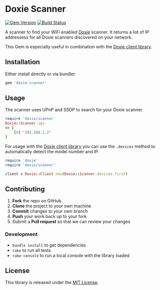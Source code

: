 # Doxie Scanner

[![Gem Version](https://badge.fury.io/rb/doxie-scanner.svg)](https://badge.fury.io/rb/doxie-scanner) [![Build Status](https://travis-ci.com/cbetta/doxie-scanner.svg?branch=master)](https://travis-ci.com/cbetta/doxie-scanner)

A scanner to find your WiFi enabled [Doxie](http://getdoxie.com) scanner. It returns a list of IP addressess for all Doxie scanners discovered on your network. 

This Gem is especially useful in combination with the [Doxie client library](https://github.com/cbetta/doxie).

## Installation

Either install directly or via bundler.

```rb
gem 'doxie-scanner'
```

## Usage

The scanner uses UPnP and SSDP to search for your Doxie scanner.

```rb
require 'doxie/scanner'
Doxie::Scanner.ips
=> [
    [0] "192.168.1.2"
]
```

For usage with the [Doxie client library](https://github.com/cbetta/doxie) you can use the `.devices` method to automatically detect the model number and IP.

```rb
require 'doxie'
require 'doxie/scanner'

client = Doxie::Client.new(Doxie::Scanner.devices.first)
```

## Contributing

 1. **Fork** the repo on GitHub
 2. **Clone** the project to your own machine
 3. **Commit** changes to your own branch
 4. **Push** your work back up to your fork
 5. Submit a **Pull request** so that we can review your changes

### Development

* `bundle install` to get dependencies
* `rake` to run all tests
* `rake console` to run a local console with the library loaded

## License

This library is released under the [MIT License](LICENSE).

